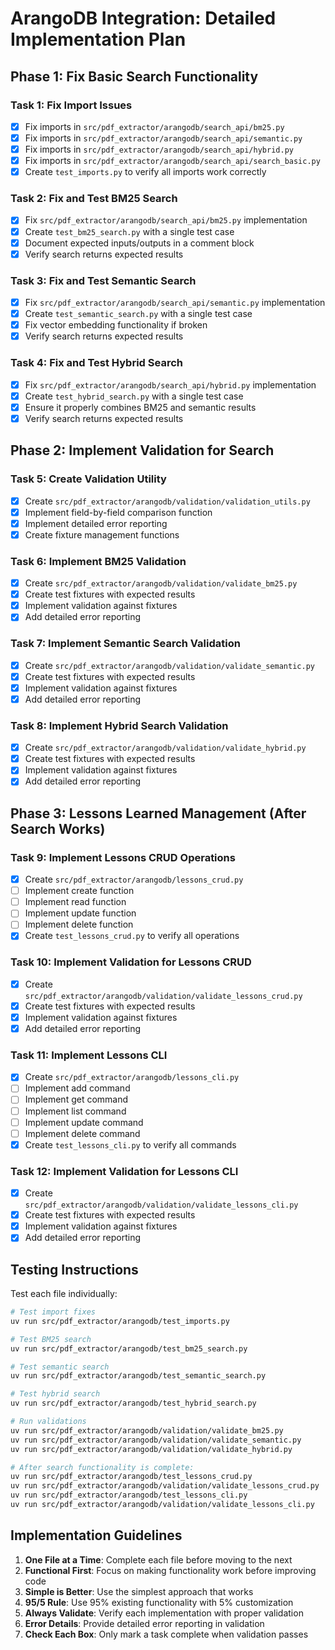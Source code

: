 # ArangoDB Integration: Detailed Implementation Plan

## Phase 1: Fix Basic Search Functionality 

### Task 1: Fix Import Issues
- [x] Fix imports in `src/pdf_extractor/arangodb/search_api/bm25.py`
- [x] Fix imports in `src/pdf_extractor/arangodb/search_api/semantic.py`
- [x] Fix imports in `src/pdf_extractor/arangodb/search_api/hybrid.py`
- [x] Fix imports in `src/pdf_extractor/arangodb/search_api/search_basic.py`
- [x] Create `test_imports.py` to verify all imports work correctly

### Task 2: Fix and Test BM25 Search
- [x] Fix `src/pdf_extractor/arangodb/search_api/bm25.py` implementation
- [x] Create `test_bm25_search.py` with a single test case
- [x] Document expected inputs/outputs in a comment block
- [x] Verify search returns expected results

### Task 3: Fix and Test Semantic Search
- [x] Fix `src/pdf_extractor/arangodb/search_api/semantic.py` implementation
- [x] Create `test_semantic_search.py` with a single test case
- [x] Fix vector embedding functionality if broken
- [x] Verify search returns expected results

### Task 4: Fix and Test Hybrid Search
- [x] Fix `src/pdf_extractor/arangodb/search_api/hybrid.py` implementation
- [x] Create `test_hybrid_search.py` with a single test case
- [x] Ensure it properly combines BM25 and semantic results
- [x] Verify search returns expected results

## Phase 2: Implement Validation for Search

### Task 5: Create Validation Utility
- [x] Create `src/pdf_extractor/arangodb/validation/validation_utils.py`
- [x] Implement field-by-field comparison function
- [x] Implement detailed error reporting
- [x] Create fixture management functions

### Task 6: Implement BM25 Validation
- [x] Create `src/pdf_extractor/arangodb/validation/validate_bm25.py`
- [x] Create test fixtures with expected results
- [x] Implement validation against fixtures
- [x] Add detailed error reporting

### Task 7: Implement Semantic Search Validation
- [x] Create `src/pdf_extractor/arangodb/validation/validate_semantic.py`
- [x] Create test fixtures with expected results
- [x] Implement validation against fixtures
- [x] Add detailed error reporting

### Task 8: Implement Hybrid Search Validation
- [x] Create `src/pdf_extractor/arangodb/validation/validate_hybrid.py`
- [x] Create test fixtures with expected results
- [x] Implement validation against fixtures
- [x] Add detailed error reporting

## Phase 3: Lessons Learned Management (After Search Works)

### Task 9: Implement Lessons CRUD Operations
- [x] Create `src/pdf_extractor/arangodb/lessons_crud.py`
- [ ] Implement create function
- [ ] Implement read function
- [ ] Implement update function
- [ ] Implement delete function
- [x] Create `test_lessons_crud.py` to verify all operations

### Task 10: Implement Validation for Lessons CRUD
- [x] Create `src/pdf_extractor/arangodb/validation/validate_lessons_crud.py`
- [x] Create test fixtures with expected results
- [x] Implement validation against fixtures
- [x] Add detailed error reporting

### Task 11: Implement Lessons CLI
- [x] Create `src/pdf_extractor/arangodb/lessons_cli.py`
- [ ] Implement add command
- [ ] Implement get command
- [ ] Implement list command
- [ ] Implement update command
- [ ] Implement delete command
- [x] Create `test_lessons_cli.py` to verify all commands

### Task 12: Implement Validation for Lessons CLI
- [x] Create `src/pdf_extractor/arangodb/validation/validate_lessons_cli.py`
- [x] Create test fixtures with expected results
- [x] Implement validation against fixtures
- [x] Add detailed error reporting

## Testing Instructions

Test each file individually:

```bash
# Test import fixes
uv run src/pdf_extractor/arangodb/test_imports.py

# Test BM25 search
uv run src/pdf_extractor/arangodb/test_bm25_search.py

# Test semantic search
uv run src/pdf_extractor/arangodb/test_semantic_search.py

# Test hybrid search
uv run src/pdf_extractor/arangodb/test_hybrid_search.py

# Run validations
uv run src/pdf_extractor/arangodb/validation/validate_bm25.py
uv run src/pdf_extractor/arangodb/validation/validate_semantic.py
uv run src/pdf_extractor/arangodb/validation/validate_hybrid.py

# After search functionality is complete:
uv run src/pdf_extractor/arangodb/test_lessons_crud.py
uv run src/pdf_extractor/arangodb/validation/validate_lessons_crud.py
uv run src/pdf_extractor/arangodb/test_lessons_cli.py
uv run src/pdf_extractor/arangodb/validation/validate_lessons_cli.py
```

## Implementation Guidelines

1. **One File at a Time**: Complete each file before moving to the next
2. **Functional First**: Focus on making functionality work before improving code
3. **Simple is Better**: Use the simplest approach that works
4. **95/5 Rule**: Use 95% existing functionality with 5% customization
5. **Always Validate**: Verify each implementation with proper validation
6. **Error Details**: Provide detailed error reporting in validation
7. **Check Each Box**: Only mark a task complete when validation passes

